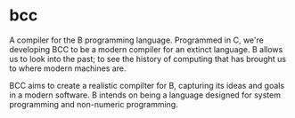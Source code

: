 # bcc
A compiler for the B programming language. Programmed in C, we're developing BCC to be a modern compiler for an extinct language. B allows us to look into the past; to see the history of computing that has brought us to where modern machines are.

BCC aims to create a realistic compilter for B, capturing its ideas and goals in a modern software. B intends on being a language designed for system programming and non-numeric programming.